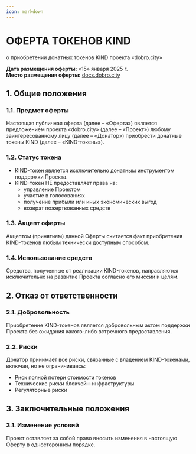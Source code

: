 ```yaml
---
icon: markdown
---
```


# ОФЕРТА ТОКЕНОВ KIND
о приобретении донатных токенов KIND проекта «dobro.city»

**Дата размещения оферты:** «15» января 2025 г.  
**Место размещения оферты:** [docs.dobro.city](https://docs.dobro.city)

## 1. Общие положения

### 1.1. Предмет оферты
Настоящая публичная оферта (далее – «Оферта») является предложением проекта «dobro.city» (далее – «Проект») любому заинтересованному лицу (далее – «Донатор») приобрести донатные токены KIND (далее – «KIND-токены»).

### 1.2. Статус токена
- KIND-токен является исключительно донатным инструментом поддержки Проекта.
- KIND-токен НЕ предоставляет права на:
  - управление Проектом
  - участие в голосованиях
  - получение прибыли или иных экономических выгод
  - возврат пожертвованных средств

### 1.3. Акцепт оферты
Акцептом (принятием) данной Оферты считается факт приобретения KIND-токенов любым технически доступным способом.

### 1.4. Использование средств
Средства, полученные от реализации KIND-токенов, направляются исключительно на развитие Проекта согласно его миссии и целям.

## 2. Отказ от ответственности

### 2.1. Добровольность
Приобретение KIND-токенов является добровольным актом поддержки Проекта без ожидания какого-либо встречного предоставления.

### 2.2. Риски
Донатор принимает все риски, связанные с владением KIND-токенами, включая, но не ограничиваясь:
- Риск полной потери стоимости токенов
- Технические риски блокчейн-инфраструктуры
- Регуляторные риски

## 3. Заключительные положения

### 3.1. Изменение условий
Проект оставляет за собой право вносить изменения в настоящую Оферту в одностороннем порядке.
